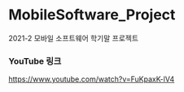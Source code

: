 # MobileSoftware_Project
2021-2 모바일 소프트웨어 학기말 프로젝트

### YouTube 링크
https://www.youtube.com/watch?v=FuKpaxK-lV4

